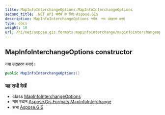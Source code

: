 ```yaml
---
title: MapInfoInterchangeOptions.MapInfoInterchangeOptions
second_title: .NET API संदर्भ के लिए Aspose.GIS
description: MapInfoInterchangeOptions नर्मत. नय उदहरण बनएं
type: docs
weight: 10
url: /hi/net/aspose.gis.formats.mapinfointerchange/mapinfointerchangeoptions/mapinfointerchangeoptions/
---
```

## MapInfoInterchangeOptions constructor

नया उदाहरण बनाएं।

```csharp
public MapInfoInterchangeOptions()
```

### यह सभी देखें

* class [MapInfoInterchangeOptions](../)
* नाम स्थान [Aspose.Gis.Formats.MapInfoInterchange](../../mapinfointerchangeoptions/)
* सभा [Aspose.GIS](../../../)


